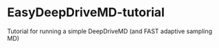 # EasyDeepDriveMD-tutorial
Tutorial for running a simple DeepDriveMD (and FAST adaptive sampling MD)
